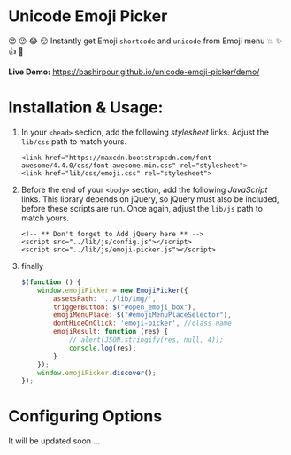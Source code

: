 # Unicode Emoji Picker

:heart_eyes: :stuck_out_tongue_winking_eye: :joy: :stuck_out_tongue: Instantly get Emoji `shortcode` and `unicode` from Emoji menu :boom: :sparkles: :thumbsup: :metal:

**Live Demo:** https://bashirpour.github.io/unicode-emoji-picker/demo/

# Installation & Usage:

1. In your `<head>` section, add the following *stylesheet* links. Adjust the `lib/css` path to match yours.

    ```
    <link href="https://maxcdn.bootstrapcdn.com/font-awesome/4.4.0/css/font-awesome.min.css" rel="stylesheet">
    <link href="lib/css/emoji.css" rel="stylesheet">
    ```

2. Before the end of your `<body>` section, add the following *JavaScript* links. This library depends on jQuery, so jQuery must also be included, before these scripts are run. Once again, adjust the `lib/js` path to match yours.

    ```
    <!-- ** Don't forget to Add jQuery here ** -->
    <script src="../lib/js/config.js"></script>
    <script src="../lib/js/emoji-picker.js"></script>
    ```

3. finally

    ```javascript
    $(function () {
        window.emojiPicker = new EmojiPicker({
            assetsPath: '../lib/img/',
            triggerButton: $("#open_emoji_box"),
            emojiMenuPlace: $("#emojiMenuPlaceSelector"),
            dontHideOnClick: 'emoji-picker', //class name
            emojiResult: function (res) {
                // alert(JSON.stringify(res, null, 4));
                console.log(res);
            }
        });
        window.emojiPicker.discover();
    });
    ```


# Configuring Options
It will be updated soon
...